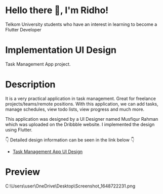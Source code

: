 # Hello there :wave:, I'm Ridho!

Telkom University students who have an interest in learning to become a Flutter Developer

# Implementation UI Design

Task Management App project.

# Description

It is a very practical application in task management. Great for freelance projects/teams/remote positions. With this application, we can add tasks, manage schedules, view todo lists, view progress and much more.

This application was designed by a UI Designer named Musfiqur Rahman which was uploaded on the Dribbble website. I implemented the design using Flutter.

:point_down: Detailed design information can be seen in the link below :point_down: 

- [Task Management App UI Design](https://dribbble.com/shots/17840223-Taskdo-Task-Management-Mobile-App-Design)

# Preview

C:\Users\user\OneDrive\Desktop\Screenshot_1648722231.png